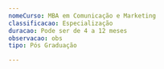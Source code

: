 ```yaml
---
nomeCurso: MBA em Comunicação e Marketing
classificacao: Especialização
duracao: Pode ser de 4 a 12 meses
observacao: obs
tipo: Pós Graduação

---
```


